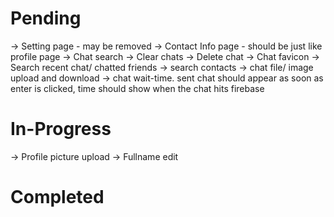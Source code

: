 # Pending

-> Setting page - may be removed
-> Contact Info page - should be just like profile page
-> Chat search
-> Clear chats
-> Delete chat
-> Chat favicon
-> Search recent chat/ chatted friends
-> search contacts
-> chat file/ image upload and download
-> chat wait-time. sent chat should appear as soon as enter is clicked, time should show when the chat hits firebase

# In-Progress

-> Profile picture upload
-> Fullname edit

# Completed
